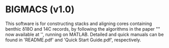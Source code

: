 # BIGMACS (v1.0)

This software is for constructing stacks and aligning cores containing benthic δ18O and 14C records, by following the algorithms in the paper "" now available at '', running on MATLAB. Detailed and quick manuals can be found in 'README.pdf' and 'Quick Start Guide.pdf', respectively.
